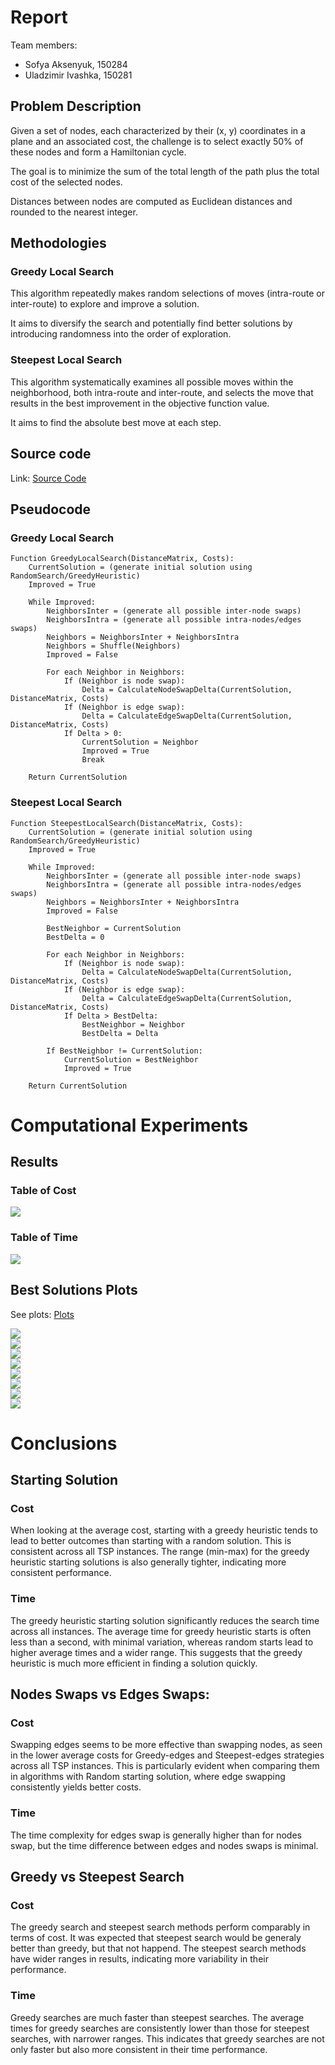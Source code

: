# Report

Team members:

- Sofya Aksenyuk, 150284
- Uladzimir Ivashka, 150281

## Problem Description

Given a set of nodes, each characterized by their (x, y) coordinates in a plane and an associated cost, the challenge is to select exactly 50% of these nodes and form a Hamiltonian cycle. 

The goal is to minimize the sum of the total length of the path plus the total cost of the selected nodes. 

Distances between nodes are computed as Euclidean distances and rounded to the nearest integer. 

## Methodologies

### Greedy Local Search

This algorithm repeatedly makes random selections of moves (intra-route or inter-route) to explore and improve a solution. 

It aims to diversify the search and potentially find better solutions by introducing randomness into the order of exploration.

### Steepest Local Search

This algorithm systematically examines all possible moves within the neighborhood, both intra-route and inter-route, and selects the move that results in the best improvement in the objective function value. 

It aims to find the absolute best move at each step.

## Source code

Link: [Source Code](https://github.com/aksenyuk/evolutionary-computation/blob/main/local-search/local-search.ipynb)

<div style="page-break-after: always"></div>

## Pseudocode

### Greedy Local Search

    Function GreedyLocalSearch(DistanceMatrix, Costs):
        CurrentSolution = (generate initial solution using RandomSearch/GreedyHeuristic)
        Improved = True
        
        While Improved:
            NeighborsInter = (generate all possible inter-node swaps)
            NeighborsIntra = (generate all possible intra-nodes/edges swaps)
            Neighbors = NeighborsInter + NeighborsIntra
            Neighbors = Shuffle(Neighbors)
            Improved = False
            
            For each Neighbor in Neighbors:
                If (Neighbor is node swap):
                    Delta = CalculateNodeSwapDelta(CurrentSolution, DistanceMatrix, Costs)
                If (Neighbor is edge swap):
                    Delta = CalculateEdgeSwapDelta(CurrentSolution, DistanceMatrix, Costs)
                If Delta > 0:
                    CurrentSolution = Neighbor
                    Improved = True
                    Break
                    
        Return CurrentSolution


<div style="page-break-after: always"></div>

### Steepest Local Search

    Function SteepestLocalSearch(DistanceMatrix, Costs):
        CurrentSolution = (generate initial solution using RandomSearch/GreedyHeuristic)
        Improved = True
        
        While Improved:
            NeighborsInter = (generate all possible inter-node swaps)
            NeighborsIntra = (generate all possible intra-nodes/edges swaps)
            Neighbors = NeighborsInter + NeighborsIntra
            Improved = False
            
            BestNeighbor = CurrentSolution
            BestDelta = 0
            
            For each Neighbor in Neighbors:
                If (Neighbor is node swap):
                    Delta = CalculateNodeSwapDelta(CurrentSolution, DistanceMatrix, Costs)
                If (Neighbor is edge swap):
                    Delta = CalculateEdgeSwapDelta(CurrentSolution, DistanceMatrix, Costs)
                If Delta > BestDelta:
                    BestNeighbor = Neighbor
                    BestDelta = Delta
            
            If BestNeighbor != CurrentSolution:
                CurrentSolution = BestNeighbor
                Improved = True
                    
        Return CurrentSolution

<div style="page-break-after: always"></div>

# Computational Experiments

## Results

### Table of Cost

<img src="plots/costs.png"/>

### Table of Time

<img src="plots/times.png"/>

## Best Solutions Plots

See plots: [Plots](https://github.com/aksenyuk/evolutionary-computation/tree/main/local-search/plots/)

<div style="page-break-after: always"></div>

<img src="plots/Greedy-inter-GreedyHeuristic.png"/>

<div style="page-break-after: always"></div>

<img src="plots/Greedy-inter-Random.png"/>
	
<div style="page-break-after: always"></div>

<img src="plots/Greedy-intra-GreedyHeuristic.png"/>

<div style="page-break-after: always"></div>

<img src="plots/Greedy-intra-Random.png"/>

<div style="page-break-after: always"></div>

<img src="plots/Steepest-inter-GreedyHeuristic.png"/>

<div style="page-break-after: always"></div>

<img src="plots/Steepest-inter-Random.png"/>

<div style="page-break-after: always"></div>

<img src="plots/Steepest-intra-GreedyHeuristic TSPA.png"/>

<div style="page-break-after: always"></div>

<img src="plots/Steepest-intra-Random.png"/>

<div style="page-break-after: always"></div>

# Conclusions

## Starting Solution

### Cost

When looking at the average cost, starting with a greedy heuristic tends to lead to better outcomes than starting with a random solution. This is consistent across all TSP instances. The range (min-max) for the greedy heuristic starting solutions is also generally tighter, indicating more consistent performance.

### Time

The greedy heuristic starting solution significantly reduces the search time across all instances. The average time for greedy heuristic starts is often less than a second, with minimal variation, whereas random starts lead to higher average times and a wider range. This suggests that the greedy heuristic is much more efficient in finding a solution quickly.

## Nodes Swaps vs Edges Swaps:

### Cost

Swapping edges seems to be more effective than swapping nodes, as seen in the lower average costs for Greedy-edges and Steepest-edges strategies across all TSP instances. This is particularly evident when comparing them in algorithms with Random starting solution, where edge swapping consistently yields better costs.

### Time

The time complexity for edges swap is generally higher than for nodes swap, but the time difference between edges and nodes swaps is minimal.

## Greedy vs Steepest Search

### Cost

The greedy search and steepest search methods perform comparably in terms of cost. It was expected that steepest search would be generaly better than greedy, but that not happend. The steepest search methods have wider ranges in results, indicating more variability in their performance.

### Time

Greedy searches are much faster than steepest searches. The average times for greedy searches are consistently lower than those for steepest searches, with narrower ranges. This indicates that greedy searches are not only faster but also more consistent in their time performance.